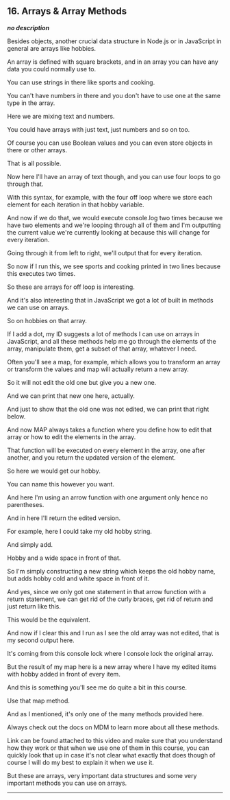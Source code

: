 ## 16. Arrays & Array Methods

<strong><em>no description</em></strong>

Besides objects, another crucial data structure in Node.js or in JavaScript in
general are arrays like hobbies. 

An array is defined with square brackets, and in an array you can have any data
you could normally use to. 

You can use strings in there like sports and cooking. 

You can't have numbers in there and you don't have to use one at the same type
in the array. 

Here we are mixing text and numbers. 

You could have arrays with just text, just numbers and so on too. 

Of course you can use Boolean values and you can even store objects in there or
other arrays. 

That is all possible. 

Now here I'll have an array of text though, and you can use four loops to go
through that. 

With this syntax, for example, with the four off loop where we store each
element for each iteration in that hobby variable. 

And now if we do that, we would execute console.log two times because we have
two elements and we're looping through all of them and I'm outputting the
current value we're currently looking at because this will change for every
iteration. 

Going through it from left to right, we'll output that for every iteration. 

So now if I run this, we see sports and cooking printed in two lines because
this executes two times. 

So these are arrays for off loop is interesting. 

And it's also interesting that in JavaScript we got a lot of built in methods we
can use on arrays. 

So on hobbies on that array. 

If I add a dot, my ID suggests a lot of methods I can use on arrays in
JavaScript, and all these methods help me go through the elements of the array,
manipulate them, get a subset of that array, whatever I need. 

Often you'll see a map, for example, which allows you to transform an array or
transform the values and map will actually return a new array. 

So it will not edit the old one but give you a new one. 

And we can print that new one here, actually. 

And just to show that the old one was not edited, we can print that right below.


And now MAP always takes a function where you define how to edit that array or
how to edit the elements in the array. 

That function will be executed on every element in the array, one after another,
and you return the updated version of the element. 

So here we would get our hobby. 

You can name this however you want. 

And here I'm using an arrow function with one argument only hence no
parentheses. 

And in here I'll return the edited version. 

For example, here I could take my old hobby string. 

And simply add. 

Hobby and a wide space in front of that. 

So I'm simply constructing a new string which keeps the old hobby name, but adds
hobby cold and white space in front of it. 

And yes, since we only got one statement in that arrow function with a return
statement, we can get rid of the curly braces, get rid of return and just return
like this. 

This would be the equivalent. 

And now if I clear this and I run as I see the old array was not edited, that is
my second output here. 

It's coming from this console lock where I console lock the original array. 

But the result of my map here is a new array where I have my edited items with
hobby added in front of every item. 

And this is something you'll see me do quite a bit in this course. 

Use that map method. 

And as I mentioned, it's only one of the many methods provided here. 

Always check out the docs on MDM to learn more about all these methods. 

Link can be found attached to this video and make sure that you understand how
they work or that when we use one of them in this course, you can quickly look
that up in case it's not clear what exactly that does though of course I will do
my best to explain it when we use it. 

But these are arrays, very important data structures and some very important
methods you can use on arrays. 

---